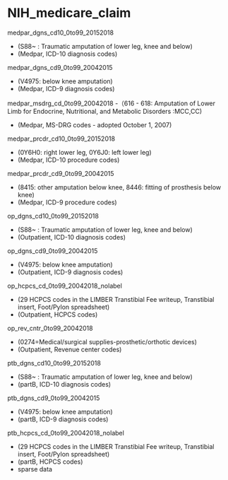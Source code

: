 # NIH_medicare_claim

medpar_dgns_cd10_0to99_20152018
- (S88~ : Traumatic amputation of lower leg, knee and below)
- (Medpar, ICD-10 diagnosis codes)

medpar_dgns_cd9_0to99_20042015
- (V4975: below knee amputation)
- (Medpar, ICD-9 diagnosis codes)

medpar_msdrg_cd_0to99_20042018 
-（616 - 618: Amputation of Lower Limb for Endocrine, Nutritional, and Metabolic Disorders :MCC,CC)
- (Medpar, MS-DRG codes - adopted October 1, 2007)

medpar_prcdr_cd10_0to99_20152018
- (0Y6H0: right lower leg, 0Y6J0: left lower leg)
- (Medpar, ICD-10 procedure codes)

medpar_prcdr_cd9_0to99_20042015
- (8415: other amputation below knee, 8446: fitting of prosthesis below knee)
- (Medpar, ICD-9 procedure codes)

op_dgns_cd10_0to99_20152018
- (S88~ : Traumatic amputation of lower leg, knee and below)
- (Outpatient, ICD-10 diagnosis codes)

op_dgns_cd9_0to99_20042015
- (V4975: below knee amputation)
- (Outpatient, ICD-9 diagnosis codes)

op_hcpcs_cd_0to99_20042018_nolabel
- (29 HCPCS codes in the LIMBER Transtibial Fee writeup,  Transtibial insert, Foot/Pylon spreadsheet)
- (Outpatient, HCPCS codes)

op_rev_cntr_0to99_20042018
- (0274=Medical/surgical supplies-prosthetic/orthotic devices)
- (Outpatient, Revenue center codes)

ptb_dgns_cd10_0to99_20152018
- (S88~ : Traumatic amputation of lower leg, knee and below)
- (partB, ICD-10 diagnosis codes)

ptb_dgns_cd9_0to99_20042015
- (V4975: below knee amputation)
- (partB, ICD-9 diagnosis codes)

ptb_hcpcs_cd_0to99_20042018_nolabel
- (29 HCPCS codes in the LIMBER Transtibial Fee writeup,  Transtibial insert, Foot/Pylon spreadsheet)
- (partB, HCPCS codes)
- sparse data
